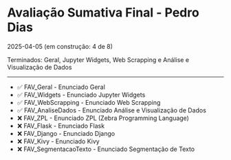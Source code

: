 # Avaliação Sumativa Final - Pedro Dias
2025-04-05 (em construção: 4 de 8)

Terminados: Geral, Jupyter Widgets, Web Scrapping e Análise e Visualização de Dados

***

* ✅ FAV_Geral        - Enunciado Geral
* ✅ FAV_Widgets      - Enunciado Jupyter Widgets
* ✅ FAV_WebScrapping - Enunciado Web Scrapping
* ✅ FAV_AnaliseDados - Enunciado Análise e Visualização de Dados
* ❌ FAV_ZPL          - Enunciado ZPL (Zebra Programming Language)
* ❌ FAV_Flask        - Enunciado Flask
* ❌ FAV_Django       - Enunciado Django
* ❌ FAV_Kivy         - Enunciado Kivy
* ❌ FAV_SegmentacaoTexto - Enunciado Segmentação de Texto

